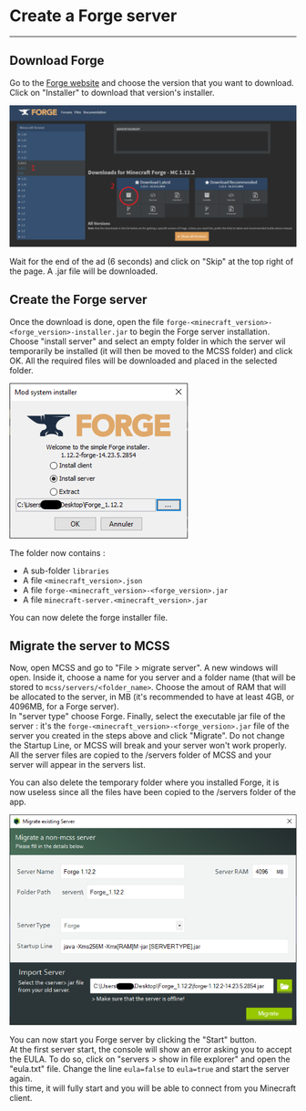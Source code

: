 # Create a Forge server

---

## Download Forge

Go to the [Forge website](https://files.minecraftforge.net) and choose the version that you want to download. Click on "Installer" to download that version's installer.

![Forge website](assets/screenshots/download_forge.png)

Wait for the end of the ad (6 seconds) and click on "Skip" at the top right of the page. A .jar file will be downloaded.

## Create the Forge server

Once the download is done, open the file `forge-<minecraft_version>-<forge_version>-installer.jar` to begin the Forge server installation. <br>
Choose "install server" and select an empty folder in which the server wil temporarily be installed (it will then be moved to the MCSS folder) and click OK. All the required files will be downloaded and placed in the selected folder.

![The Forge installer](assets/screenshots/install_forge.png)

The folder now contains : 

*   A sub-folder `libraries`
*   A file `<minecraft_version>.json`
*   A file `forge-<minecraft_version>-<forge_version>.jar`
*   A file `minecraft-server.<minecraft_version>.jar`

You can now delete the forge installer file.

## Migrate the server to MCSS

Now, open MCSS and go to "File > migrate server". A new windows will open. Inside it, choose a name for you server and a folder name (that will be stored to `mcss/servers/<folder_name>`. Choose the amout of RAM that will be allocated to the server, in MB (it's recommended to have at least 4GB, or 4096MB, for a Forge server).<br>
In "server type" choose Forge. Finally, select the executable jar file of the server : it's the `forge-<minecraft_version>-<forge_version>.jar` file of the server you created in the steps above and click "Migrate". Do not change the Startup Line, or MCSS will break and your server won't work properly.<br>
All the server files are copied to the /servers folder of MCSS and your server will appear in the servers list. <br>

You can also delete the temporary folder where you installed Forge, it is now useless since all the files have been copied to the /servers folder of the app.

![server migration window](assets/screenshots/migrate_forge.png)

You can now start you Forge server by clicking the "Start" button. <br>
At the first server start, the console will show an error asking you to accept the EULA. To do so, click on "servers > show in file explorer" and open the "eula.txt" file. Change the line `eula=false` to `eula=true` and start the server again. <br>
this time, it will fully start and you will be able to connect from you Minecraft client.

